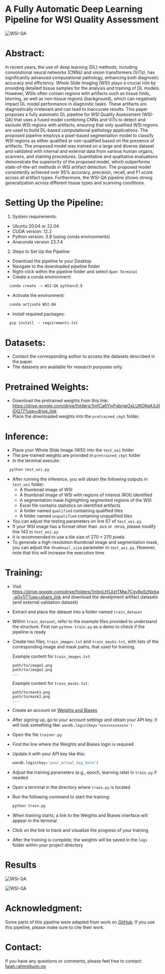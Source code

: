 # A Fully Automatic Deep Learning Pipeline for WSI Quality Assessment
![WSI-QA](./WSI-QA.bmp)
# Abstract: 
In recent years, the use of deep learning (DL) methods, including convolutional neural networks (CNNs) and vision transformers (ViTs), has significantly advanced computational pathology, enhancing both diagnostic accuracy and efficiency. Whole Slide Imaging (WSI) plays a crucial role by providing detailed tissue samples for the analysis and training of DL models. However, WSIs often contain regions with artifacts such as tissue folds, blurring, as well as non-tissue regions (background), which can negatively impact DL model performance in diagnostic tasks. These artifacts are diagnostically irrelevant and can lead to inaccurate results. This paper proposes a fully automatic DL pipeline for WSI Quality Assessment (WSI-QA) that uses a fused model combining CNNs and ViTs to detect and exclude WSI regions with artifacts, ensuring that only qualified WSI regions are used to build DL-based computational pathology applications. The proposed pipeline employs a pixel-based segmentation model to classify WSI regions as either qualified or non-qualified based on the presence of artifacts. The proposed model was trained on a large and diverse dataset and validated with internal and external data from various human organs, scanners, and staining procedures. Quantitative and qualitative evaluations demonstrate the superiority of the proposed model, which outperforms state-of-the-art methods in WSI artifact detection. The proposed model consistently achieved over 95% accuracy, precision, recall, and F1 score across all artifact types. Furthermore, the WSI-QA pipeline shows strong generalization across different tissue types and scanning conditions.
# Setting Up the Pipeline:
1. System requirements:
- Ubuntu 20.04 or 22.04
- CUDA version: 12.2
- Python version: 3.9 (using conda environments)
- Anaconda version 23.7.4

2. Steps to Set Up the Pipeline:
- Download the pipeline to your Desktop
- Navigate to the downloaded pipeline folder
- Right-click within the pipeline folder and select `Open Terminal`
- Create a conda environment:
```bash
  conda create -n WSI-QA python=3.9
```
- Activate the environment:
```bash
  conda activate WSI-QA
```
- Install required packages:
```bash
  pip install -r requirements.txt
```


# Datasets:

- Contact the corresponding author to access the datasets described in the paper.
- The datasets are available for research purposes only.

# Pretrained Weights:

- Download the pretrained weights from this link: https://drive.google.com/drive/folders/1mfCa6YiyFgbrjwOxLUKOKeA3JlIjDQ77?usp=drive_link
- Place the downloaded weights into the `pretrained_ckpt` folder.

# Inference:

- Place your Whole Slide Image (WSI) into the `test_wsi` folder
- The pre-trained weights are provided in `pretrained_ckpt` folder
- In the terminal execute:
```bash
  python test_wsi.py
```
- After running the inference, you will obtain the following outputs in `test_wsi` folder:
  - A thumbnail image of WSI
  - A thumbnail image of WSI with regions of interest (ROI) identified
  - A segmentation mask highlighting segmented regions of the WSI
  - Excel file contains statistics on identified artifacts
  - A folder named `qualified` containing qualified tiles
  - A folder named `unqualified` containing unqualified tiles
- You can adjust the testing parameters on line 67 of `test_wsi.py`
- If your WSI image has a format other than .svs or .mrxs, please modify line 143 in `test_wsi.py`
- It is recommended to use a tile size of 270 × 270 pixels
- To generate a high-resolution thumbnail image and segmentation mask, you can adjust the `thumbnail_size` parameter in `test_wsi.py`. However, note that this will increase the execution time.


# Training:

- Visit https://drive.google.com/drive/folders/1mbnLH1JIztTMw7Cgv8pSzNxba-aGv1jT?usp=share_link and download the develpment artifact datasets (and external validation dataset)
- Extract and place the dataset into a folder named `train_dataset`
- Within `train_dataset`, refer to the example files provided to understand the structure. First run `python train.py` as a demo to check if the pipeline is ready 
- Create two files, `train_images.txt` and `train_masks.txt`, with lists of the corresponding image and mask paths, that used for training.

     Example content for `train_images.txt`:
     ```
     path/to/image1.png
     path/to/image2.png
     ...
     ```
     Example content for `train_masks.txt`:
     ```
     path/to/mask1.png
     path/to/mask2.png
     ...
     ```
- Create an account on [Weights and Biases](https://docs.wandb.ai)
- After signing up, go to your account settings and obtain your API key. It will look something like: `wandb.login(key='xxxxxxxxxxxxx')`
- Open the file `trainer.py`
- Find the line where the Weights and Biases login is required
- Update it with your API key like this:
     ```python
     wandb.login(key='your_actual_key_here')
     ```
- Adjust the training parameters (e.g., epoch, learning rate) in `train.py` if needed
- Open a terminal in the directory where `train.py` is located
- Run the following command to start the training:
     ```bash
     python train.py
     ```
- When training starts, a link to the Weights and Biases interface will appear in the terminal
- Click on the link to track and visualize the progress of your training
- After the training is complete, the weights will be saved in the `logs` folder within your project directory

# Results 

![WSI-QA](./Performance-metrics.png)

![WSI-QA](./WSI-Segmentation.png)


# Acknowledgment:

Some parts of this pipeline were adapted from work on [GitHub](https://github.com/pengsl-lab/DHUnet). If you use this pipeline, please make sure to cite their work.


# Contact: 
If you have any questions or comments, please feel free to contact: falah.rahim@unn.no
